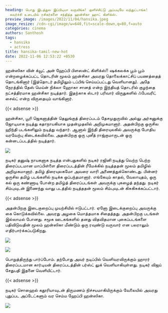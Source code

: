 ```yaml
---
heading: பொது இடத்துல இப்பிடியா வருவீங்க! குளிச்சிட்டு அப்படியே வந்துட்டாங்க!
  கவர்ச்சி உடையில் ரசிகர்களை சந்தித்த ஹன்சிகா ஹாட் கிளிக்ஸ்.
preview_image: /images/2022/11/04/hansika.jpeg
image_resize: /cdn-cgi/image/w=640,fit=scale-down,q=80,f=auto
categories: cinema
authors: Santhosh
tags:
  - hansika
  - actress
title: hansika-tamil-new-hot
date: 2022-11-06 12:53:22 +0530
---
```

ஹன்ஸிகா வின் க்யூட் அன் ஹேப்பி பிளஸன்ட் கிளிக்ஸ்!! 
ஷக்கலக்க பூம் பூம் என்றழைக்கப்பட்ட தொடரின் மூலம் ஹன்சிகா அவரது தொலைக்காட்சிப் பயணத்தைத் தொடங்கினார் (இத்தொடர் தமிழிலும் டப்பிங் செய்யப்பட்டது வெளியானது). அதே நேரத்தில் தேஸ் மெய்ன் நிக்லா ஹோகா சானத் என்ற இந்தியத் தொடரில் குழந்தை நட்சத்திரமாக ஹன்சிகா நடித்தார். இதற்காக ஸ்டார் பரிவார் விருதுகளில் ஃபேவரிட் சைல்ட் என்ற விருதையும் வாங்கினார்.

{{< adsense >}}


ஹன்சிகா, பூரி ஜெகனாத்தின் தெலுங்குத் திரைப்படம் தேசமுதுருவில் அல்லு அர்சுனுக்கு ஜோடியாக நடித்து கதாநாயகியாக முதன்முதலில் அறிமுகமானார். அதன்பிறகு ஒருசில ஹிந்தி படங்களிலும் நடித்து வந்தார். ஆனால் இந்தி திரையுலகில் அவருக்கு போதிய வரவேற்பு கிடைக்கவில்லை. அதன்பிறகு ஒரு புனீத் ராஜ்குமாருடன் ஒரு கன்னடப்படத்தில் நடித்தார்.


![](/images/2022/11/04/hansika-tamil-new-hot88.jpeg)

நடிகர் தனுஷ் நாயகனாக நடித்த என்பதுகளில் நடிகர் ரஜினி நடித்து வெற்ற பெற்ற திரைப்படமான மாப்பிள்ளை திரைப்படத்தின் ரீமேக்கில் நடித்ததன் மூலம் தமிழில் அறிமுகமானார். தமிழ் திரையுலகமோ அவரை வாரி அணைத்துக்கொண்டது. பின்னர் ஒருசில தமிழ் படங்களில் நடிக்க ஒப்பந்தமானார். எங்கேயும் காதல், வேலாயுதம், ஒரு கல் ஒரு கண்ணாடி போன்ற தமிழ்த் திரைப்படங்கள் அவருக்கு புகழைத் தந்தது.
நடிகர் சிம்புவுடன் இணைந்து வாலு படத்தில் நடித்ததன் மூலம் சிம்புவுடன் கிசுகிசுக்கப்பட்டார். 

{{< adsense >}}

அதன்பிறகு இடைகுறைப்பு முயற்சியில் ஈடுபட்டார். ஏனோ இடைக்குறைப்பு அவருக்கு கை கொடுக்கவில்லை.‌ அவரது அழகை மொத்தமாக சிதைத்தது. அதன்பிறகு படங்கள் இல்லாமல் போனது. சமூக ஊடகங்களில் தனது விதவிதமான புகைப்படங்களை பதிவிடுவதின் மூலம் ஹன்ஸிகா மீண்டும் ஒரு ரவுண்டு வருவார் என பலராலும் எதிர்பார்க்கப்படுகிறது. 

![](/images/2022/11/04/hansika-tamil-new-hot4.jpeg)

![](/images/2022/11/04/hansika-tamil-new-hot.jpeg)

பொறுத்திருந்து பார்ப்போம்.
தற்போது அவர் நடிப்பில் வெளிவரவிருக்கும் ஹாரர் திரைப்படமான கார்டியன் திரைப்படத்தின் பர்ஸ்ட் லுக் வெளியாகியுள்ளது. நடிகர் விஜய் சேதுபதி இதனை வெளியிட்டார். 

{{< adsense >}}


நடிகர் சொஹைல் கதூரியாவுடன் திருமணம் நிச்சயமாகியிருக்கும் வேலையில் அவரது புதுப்பட அப்டேட்களும் வர செம்ம ஹேப்பி ஹன்ஸிகா.

![](/images/2022/11/04/hansika-tamil-new-hot2.jpeg)